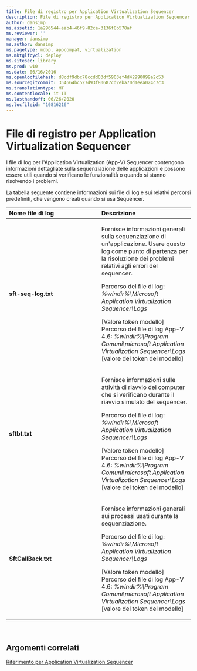 ```yaml
---
title: File di registro per Application Virtualization Sequencer
description: File di registro per Application Virtualization Sequencer
author: dansimp
ms.assetid: 1a296544-eab4-46f9-82ce-3136f8b578af
ms.reviewer: ''
manager: dansimp
ms.author: dansimp
ms.pagetype: mdop, appcompat, virtualization
ms.mktglfcycl: deploy
ms.sitesec: library
ms.prod: w10
ms.date: 06/16/2016
ms.openlocfilehash: d8cdf9dbc78ccdd03df5903ef4d42990099a2c53
ms.sourcegitcommit: 354664bc527d93f80687cd2eba70d1eea024c7c3
ms.translationtype: MT
ms.contentlocale: it-IT
ms.lasthandoff: 06/26/2020
ms.locfileid: "10816216"
---
```

# File di registro per Application Virtualization Sequencer


I file di log per l'Application Virtualization (App-V) Sequencer contengono informazioni dettagliate sulla sequenziazione delle applicazioni e possono essere utili quando si verificano le funzionalità o quando si stanno risolvendo i problemi.

La tabella seguente contiene informazioni sui file di log e sui relativi percorsi predefiniti, che vengono creati quando si usa Sequencer.

<table>
<colgroup>
<col width="50%" />
<col width="50%" />
</colgroup>
<thead>
<tr class="header">
<th align="left">Nome file di log</th>
<th align="left">Descrizione</th>
</tr>
</thead>
<tbody>
<tr class="odd">
<td align="left"><p><strong>sft-seq-log.txt</strong></p></td>
<td align="left"><p>Fornisce informazioni generali sulla sequenziazione di un'applicazione. Usare questo log come punto di partenza per la risoluzione dei problemi relativi agli errori del sequencer.</p>
<p>Percorso del file di log: <em> %windir%\Microsoft Application Virtualization Sequencer\Logs</em></p>
<p>[Valore token modello] Percorso del file di log App-V 4.6: <em> %windir%\Program Comuni\microsoft Application Virtualization Sequencer\Logs </em> [valore del token del modello]</p></td>
</tr>
<tr class="even">
<td align="left"><p><strong>sftbt.txt</strong></p></td>
<td align="left"><p>Fornisce informazioni sulle attività di riavvio del computer che si verificano durante il riavvio simulato del sequencer.</p>
<p>Percorso del file di log: <em> %windir%\Microsoft Application Virtualization Sequencer\Logs</em></p>
<p>[Valore token modello] Percorso del file di log App-V 4.6: <em> %windir%\Program Comuni\microsoft Application Virtualization Sequencer\Logs </em> [valore del token del modello]</p></td>
</tr>
<tr class="odd">
<td align="left"><p><strong>SftCallBack.txt</strong></p></td>
<td align="left"><p>Fornisce informazioni generali sui processi usati durante la sequenziazione.</p>
<p>Percorso del file di log: <em> %windir%\Microsoft Application Virtualization Sequencer\Logs</em></p>
<p>[Valore token modello] Percorso del file di log App-V 4.6: <em> %windir%\Program Comuni\microsoft Application Virtualization Sequencer\Logs </em> [valore del token del modello]</p></td>
</tr>
</tbody>
</table>

 

## Argomenti correlati


[Riferimento per Application Virtualization Sequencer](application-virtualization-sequencer-reference.md)

 

 





